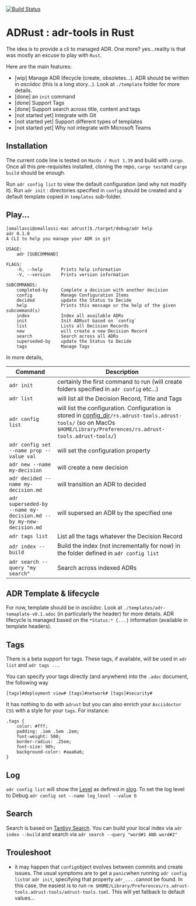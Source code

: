 [![Build Status](https://travis-ci.org/omallassi/adrust.svg?branch=master)](https://travis-ci.org/omallassi/adrust)

# ADRust : adr-tools in Rust

The idea is to provide a cli to managed ADR. One more? yes...reality is that was mostly an excuse to play with `Rust`. 

Here are the main features: 
* [wip] Manage ADR lifecycle (create, obsoletes...). ADR should be written in _asciidoc_ (this is a long story...). Look at `./template` folder for more details. 
* [done] an `init` command
* [done] Support Tags
* [done] Support search across title, content and tags 
* [not started yet] Integrate with Git
* [not started yet] Support different types of templates
* [not started yet] Why not integrate with Microsoft Teams

## Installation 
The current code line is tested on `MacOs / Rust 1.39` and build with `cargo`. Once all this pre-requisites installed, cloning the repo, `cargo test`and `cargo build` should be enough. 

Run `adr config list` to view the default configuration (and why not modify it). Run `adr init` : directories specified in `config` should be created and a default template copied in `templates` sub-folder. 


## Play...

```
[omallassi@omallassi-mac adrust]$./target/debug/adr help
adr 0.1.0
A CLI to help you manage your ADR in git

USAGE:
    adr [SUBCOMMAND]

FLAGS:
    -h, --help       Prints help information
    -V, --version    Prints version information

SUBCOMMANDS:
    completed-by     Complete a decision with another decision
    config           Manage Configuration Items
    decided          update the Status to Decide
    help             Prints this message or the help of the given subcommand(s)
    index            Index all available ADRs
    init             Init ADRust based on `config`
    list             Lists all Decision Records
    new              will create a new Decision Record
    search           Search across all ADRs
    superseded-by    update the Status to Decide
    tags             Manage Tags
```

In more details, 

| Command        | Description           |
| ------------- | ------------- |
| `adr init`      | certainly the first command to run (will create folders specified in `adr config` etc...) |
| `adr list`      | will list all the Decision Record, Title and Tags |
| `adr config list`     | will list the configuration. Configuration is stored in [config_dir](https://docs.rs/directories/2.0.2/directories/struct.ProjectDirs.html#method.config_dir)`/rs.adrust-tools.adrust-tools/` (so on MacOs `$HOME/Library/Preferences/rs.adrust-tools.adrust-tools/`)
| `adr config set --name prop --value val`      | will set the configuration property |
| `adr new --name my-decision`      | will create a new decision  |
| `adr decided --name my-decision.md`      | will transition an ADR to decided |
| `adr superseded-by --name my-decision.md --by my-new-decision.md`      | will supersed an ADR `by` the specified one |
| `adr tags list`      | List all the tags whatever the Decision Record |
| `adr index --build`      | Build the index (not incrementally for now) in the folder defined in `adr config list`|
| `adr search --query "my search"`      | Search across indexed ADRs |

## ADR Template & lifecycle

For now, template should be in _asciidoc_. Look at `./templates/adr-temaplate-v0.1.adoc` (in particularly the header) for more details. ADR lifecycle is managed based on the `*Status:* {...}` information (available in template headers).

## Tags
There is a beta support for tags. These tags, if available, will be used in `adr list` and `adr tags ...`

You can specify your tags directly (and anywhere) into the `.adoc` document, the following way
```
[tags]#deployment view# [tags]#network# [tags]#security#
```

It has nothing to do with `adrust` but you can also enrich your `Asciidoctor CSS` with a style for your `tags`. For instance: 
```
.tags {
    color: #fff;
    padding: .1em .5em .2em;
    font-weight: 500;
    border-radius: .25em;
    font-size: 90%;
    background-color: #aaa6a6;
}
```

## Log 
`adr config list` will show the [Level](https://docs.rs/slog/2.5.2/slog/enum.Level.html#method.as_usize) as defined in [slog](https://docs.rs/slog/2.5.2/slog/). 
To set the log level to Debug `adr config set --name log_level --value 6`

## Search
Search is based on [Tantivy Search](https://github.com/tantivy-search/tantivy). You can build your local index via `adr index --build` and search via `adr search --query "word#1 AND word#2"`

## Trouleshoot

* it may happen that `config`object evolves between commits and create issues. The usual symptoms are to get a `panic`when running `adr config list`or `adr init`, specifying that property `adr_....`cannot be found. In this case, the easiest is to run `rm $HOME/Library/Preferences/rs.adrust-tools.adrust-tools/adrust-tools.toml`. This will yet fallback to default values...
